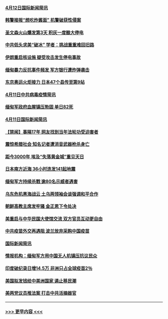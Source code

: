 #### [4月12日国际新闻简讯](../pages/prog202/a103094233.md?t=04121951) 
#### [韩警接报“想吃炸酱面” 机警破获性侵案](../pages/prog202/a103094214.md?t=04121951) 
#### [圣文森火山爆发第3天 积灰一度酿大停电](../pages/prog202/a103094183.md?t=04121951) 
#### [中共低头求美“破冰” 学者：挑战重重难回旧路](../pages/prog202/a103094153.md?t=04121951) 
#### [伊朗重启核设施 疑受攻击发生停电事故](../pages/prog202/a103094103.md?t=04121951) 
#### [缅甸暴力反抗事件频发 军方银行遭炸弹袭击](../pages/prog202/a103093973.md?t=04121951) 
#### [东京奥运火炬接力 日本47个县传至第9站](../pages/prog202/a103093984.md?t=04121951) 
#### [4月11日中共病毒疫情简讯](../pages/prog202/a103093916.md?t=04121951) 
#### [缅甸军政府血腥镇压勃固 单日82死](../pages/prog202/a103093910.md?t=04121951) 
#### [4月11日国际新闻简讯](../pages/prog202/a103093892.md?t=04121951) 
#### [【禁闻】事隔17年 网友找到当年法轮功受迫害者](../pages/prog202/a103093874.md?t=04121951) 
#### [震惊希腊社会 知名记者遭消音武器枪杀身亡](../pages/prog202/a103093832.md?t=04121951) 
#### [距今3000年 埃及“失落黄金城”重见天日](../pages/prog202/a103093805.md?t=04121951) 
#### [日本南方近海 36小时连发141起地震](../pages/prog202/a103093794.md?t=04121951) 
#### [缅甸军方持续杀戮 逾80名示威者遇害](../pages/prog202/a103093692.md?t=04121951) 
#### [乌东危机黑海战云 土乌两领袖会谈强调和平合作](../pages/prog202/a103093649.md?t=04121951) 
#### [朝鲜高教主席发牢骚 金正恩下令处决](../pages/prog202/a103093618.md?t=04121951) 
#### [美重启与中华民国大使馆交流 双方官员互动更自由](../pages/prog202/a103093585.md?t=04121951) 
#### [中共疫苗外交再遇阻 波兰放弃采购中国疫苗](../pages/prog202/a103093534.md?t=04121951) 
#### [国际新闻简讯](../pages/prog202/a103093502.md?t=04121951) 
#### [情报机构：缅甸军方用中国无人机镇压抗议民众](../pages/prog202/a103093454.md?t=04121951) 
#### [印度破纪录日增14.5万 非洲只占全球疫苗2％](../pages/prog202/a103093389.md?t=04121951) 
#### [美国拟发钱给中美洲国家 遏止移民潮](../pages/prog202/a103093379.md?t=04121951) 
#### [美两党议员推法案 打击中共活摘器官](../pages/prog202/a103093362.md?t=04121951) 

----
#### [ >>> 更早内容 <<< ](../indexes/prog202-earlier.md)
